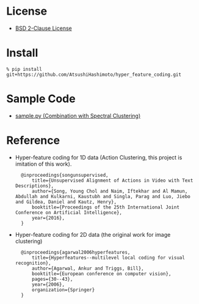 # License
- [BSD 2-Clause License](https://github.com/AtsushiHashimoto/hyper_feature_coding/blob/master/LICENSE)

# Install
    % pip install git+https://github.com/AtsushiHashimoto/hyper_feature_coding.git

# Sample Code
- [sample.py (Combination with Spectral Clustering)](https://github.com/AtsushiHashimoto/hyper_feature_coding/blob/master/examples/sample.py)

# Reference
- Hyper-feature coding for 1D data (Action Clustering, this project is imitation of this work).

        @inproceedings{songunsupervised,
            title={Unsupervised Alignment of Actions in Video with Text Descriptions},
            author={Song, Young Chol and Naim, Iftekhar and Al Mamun, Abdullah and Kulkarni, Kaustubh and Singla, Parag and Luo, Jiebo and Gildea, Daniel and Kautz, Henry},
            booktitle={Proceedings of the 25th International Joint Conference on Artificial Intelligence},
            year={2016},
        }
- Hyper-feature coding for 2D data (the original work for image clustering)

        @inproceedings{agarwal2006hyperfeatures,
            title={Hyperfeatures--multilevel local coding for visual recognition},
            author={Agarwal, Ankur and Triggs, Bill},
            booktitle={European conference on computer vision},
            pages={30--43},
            year={2006},
            organization={Springer}
        }
